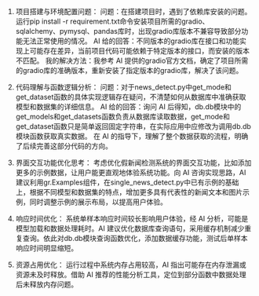 1. 项目搭建与环境配置问题：
问题：在搭建项目时，遇到了依赖库安装的问题。运行pip install -r requirement.txt命令安装项目所需的gradio、sqlalchemy、pymysql、pandas库时，出现gradio库版本不兼容导致部分功能无法正常使用的情况。
AI 给的回答：不同版本的gradio库在接口和功能实现上可能存在差异，当前项目代码可能依赖于特定版本的接口，而安装的版本不匹配。
我的解决方法：我参考 AI 提供的gradio官方文档，确定了项目所需的gradio库的准确版本，重新安装了指定版本的gradio库，解决了该问题。
<!-- by 黄明娟 -->

2. 代码理解与函数逻辑分析：
问题：对于news_detect.py中get_mode和get_dataset函数的具体实现逻辑存在疑问，不清楚如何从数据库中准确获取模型和数据集的详细信息。
AI 给的回答：询问 AI 后得知，db.db模块中的get_models和get_datasets函数负责从数据库读取数据，get_mode和get_dataset函数只是简单返回固定字符串，在实际应用中应修改为调用db.db模块函数获取真实数据。
在 AI 的指导下，理解了整个数据获取的流程，明确了后续完善这部分代码的方向。   <!-- by 黄明娟 -->

3. 界面交互功能优化思考：
考虑优化假新闻检测系统的界面交互功能，比如添加更多的示例数据，让用户能更直观地体验系统功能。向 AI 咨询实现思路，AI 建议利用gr.Examples组件，在single_news_detect.py中已有示例的基础上，根据不同模型和数据集的特点，增加更多具有代表性的新闻文本和图片示例，同时调整示例的展示布局，以提高用户体验。       <!-- by 黄明娟 -->

4. 响应时间优化：
系统单样本响应时间较长影响用户体验，经 AI 分析，可能是模型加载和数据处理耗时。AI 建议优化数据库查询语句，采用缓存机制减少重复查询。依此对db.db模块查询函数优化，添加数据缓存功能，测试后单样本响应时间明显缩短。   <!-- by 黄明娟 -->

5. 资源占用优化：
运行过程中系统内存占用较高，AI 指出可能存在内存泄漏或资源未及时释放。借助 AI 推荐的性能分析工具，定位到部分函数中数据处理后未释放内存问题。
  <!-- by 黄明娟 -->